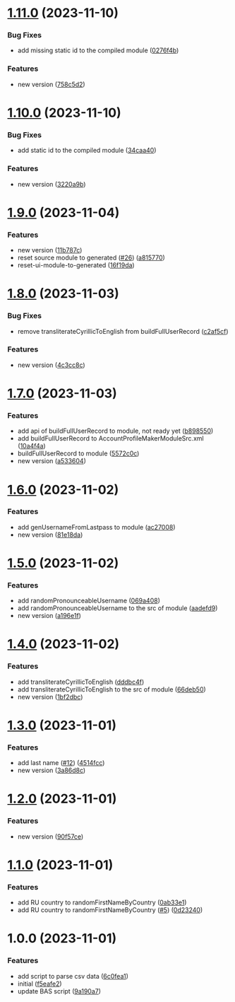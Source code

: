 # [1.11.0](https://github.com/sergerdn/bas-modules-account-profile-maker/compare/v1.10.0...v1.11.0) (2023-11-10)


### Bug Fixes

* add missing static id to the compiled module ([0276f4b](https://github.com/sergerdn/bas-modules-account-profile-maker/commit/0276f4bec44fd1c6eb5b62f196f20fe194d2c355))


### Features

* new version ([758c5d2](https://github.com/sergerdn/bas-modules-account-profile-maker/commit/758c5d28a129253eb8f338ced07bb3a3ac86227b))

# [1.10.0](https://github.com/sergerdn/bas-modules-account-profile-maker/compare/v1.9.0...v1.10.0) (2023-11-10)


### Bug Fixes

* add static id to the compiled module ([34caa40](https://github.com/sergerdn/bas-modules-account-profile-maker/commit/34caa401c6eb3d2edd96ee2bf2339e56faf7e13a))


### Features

* new version ([3220a9b](https://github.com/sergerdn/bas-modules-account-profile-maker/commit/3220a9b4e33906da7f7a6fcf9d2371ab61e42108))

# [1.9.0](https://github.com/sergerdn/bas-modules-account-profile-maker/compare/v1.8.0...v1.9.0) (2023-11-04)


### Features

* new version ([11b787c](https://github.com/sergerdn/bas-modules-account-profile-maker/commit/11b787cb0aff99ea9c39da024ff8cf3835913232))
* reset source module to generated ([#26](https://github.com/sergerdn/bas-modules-account-profile-maker/issues/26)) ([a815770](https://github.com/sergerdn/bas-modules-account-profile-maker/commit/a8157704d01805538042001a40fe3e5954806521))
* reset-ui-module-to-generated ([16f19da](https://github.com/sergerdn/bas-modules-account-profile-maker/commit/16f19daeb1db11fd7b70a3f1037865d97926da0d))

# [1.8.0](https://github.com/sergerdn/bas-modules-account-profile-maker/compare/v1.7.0...v1.8.0) (2023-11-03)


### Bug Fixes

* remove transliterateCyrillicToEnglish from buildFullUserRecord ([c2af5cf](https://github.com/sergerdn/bas-modules-account-profile-maker/commit/c2af5cf03dbdb9eb4fe2c39e01fb79d25f9f709b))


### Features

* new version ([4c3cc8c](https://github.com/sergerdn/bas-modules-account-profile-maker/commit/4c3cc8ccb72daea76fdc8fcbb5895a377859ea83))

# [1.7.0](https://github.com/sergerdn/bas-modules-account-profile-maker/compare/v1.6.0...v1.7.0) (2023-11-03)


### Features

* add api of buildFullUserRecord to module, not ready yet ([b898550](https://github.com/sergerdn/bas-modules-account-profile-maker/commit/b898550d2bf94f57824ac2383ac74e0f42343398))
* add buildFullUserRecord to AccountProfileMakerModuleSrc.xml ([10a4f4a](https://github.com/sergerdn/bas-modules-account-profile-maker/commit/10a4f4a50860fb0ab16fb8a09caecc225ed60a47))
* buildFullUserRecord to module ([5572c0c](https://github.com/sergerdn/bas-modules-account-profile-maker/commit/5572c0c46fabe0c9f744c3ee5b3562fef427876c))
* new version ([a533604](https://github.com/sergerdn/bas-modules-account-profile-maker/commit/a5336040ed334e6b864c9a3f5708314c2b39132d))

# [1.6.0](https://github.com/sergerdn/bas-modules-account-profile-maker/compare/v1.5.0...v1.6.0) (2023-11-02)


### Features

* add genUsernameFromLastpass to module ([ac27008](https://github.com/sergerdn/bas-modules-account-profile-maker/commit/ac27008cf0f35a16885c290776361b9fb73c63c8))
* new version ([81e18da](https://github.com/sergerdn/bas-modules-account-profile-maker/commit/81e18dacfaaf039929c5bfb648c0deb0b2dd4e42))

# [1.5.0](https://github.com/sergerdn/bas-modules-account-profile-maker/compare/v1.4.0...v1.5.0) (2023-11-02)


### Features

* add randomPronounceableUsername ([069a408](https://github.com/sergerdn/bas-modules-account-profile-maker/commit/069a4089334a7dbab9ac16cce5b74970c5a1bd37))
* add randomPronounceableUsername to the src of module ([aadefd9](https://github.com/sergerdn/bas-modules-account-profile-maker/commit/aadefd95bedca7c1851368575c4d5243096b3a80))
* new version ([a196e1f](https://github.com/sergerdn/bas-modules-account-profile-maker/commit/a196e1f6f20a8b7bde1271da5a4e16eae280f3fc))

# [1.4.0](https://github.com/sergerdn/bas-modules-account-profile-maker/compare/v1.3.0...v1.4.0) (2023-11-02)


### Features

* add transliterateCyrillicToEnglish ([dddbc4f](https://github.com/sergerdn/bas-modules-account-profile-maker/commit/dddbc4f7b622211313ebd1587431bbe017ecb3bb))
* add transliterateCyrillicToEnglish to the src of module ([66deb50](https://github.com/sergerdn/bas-modules-account-profile-maker/commit/66deb5082b7107a90952a6892ae49943586c1608))
* new version ([1bf2dbc](https://github.com/sergerdn/bas-modules-account-profile-maker/commit/1bf2dbc8d8a57bb9ca5a47ecade266dcd2ed31fb))

# [1.3.0](https://github.com/sergerdn/bas-modules-account-profile-maker/compare/v1.2.0...v1.3.0) (2023-11-01)


### Features

* add last name ([#12](https://github.com/sergerdn/bas-modules-account-profile-maker/issues/12)) ([4514fcc](https://github.com/sergerdn/bas-modules-account-profile-maker/commit/4514fcc8cef02717871099dacf54fb2e223a526e))
* new version ([3a86d8c](https://github.com/sergerdn/bas-modules-account-profile-maker/commit/3a86d8c857f3ad29d09de75cc0c08c349a1d91b4))

# [1.2.0](https://github.com/sergerdn/bas-modules-account-profile-maker/compare/v1.1.0...v1.2.0) (2023-11-01)


### Features

* new version ([90f57ce](https://github.com/sergerdn/bas-modules-account-profile-maker/commit/90f57ce5a5c17e3491ecfc3fe3a1429f4d547e4e))

# [1.1.0](https://github.com/sergerdn/bas-modules-account-profile-maker/compare/v1.0.0...v1.1.0) (2023-11-01)


### Features

* add RU country to randomFirstNameByCountry ([0ab33e1](https://github.com/sergerdn/bas-modules-account-profile-maker/commit/0ab33e1c1e66dbc1e7c67407571188ea7a2bfaed))
* add RU country to randomFirstNameByCountry ([#5](https://github.com/sergerdn/bas-modules-account-profile-maker/issues/5)) ([0d23240](https://github.com/sergerdn/bas-modules-account-profile-maker/commit/0d23240ffd3ef7e8fa4e5da963bf2fe1b6d76b13))

# 1.0.0 (2023-11-01)


### Features

* add script to parse csv data ([6c0fea1](https://github.com/sergerdn/bas-modules-account-profile-maker/commit/6c0fea1481085eb06f0ab1abdbce190137361da8))
* initial ([f5eafe2](https://github.com/sergerdn/bas-modules-account-profile-maker/commit/f5eafe25ec2154c321e83f4fdfc2381cafbae6a1))
* update BAS script ([9a190a7](https://github.com/sergerdn/bas-modules-account-profile-maker/commit/9a190a74cfc36c3917c6c1b7d977147746f34fe9))
